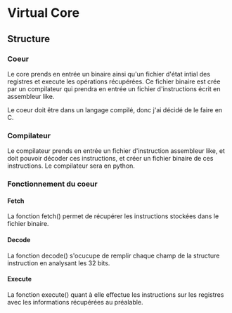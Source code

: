 # Virtual Core

## Structure

### Coeur

Le core prends en entrée un binaire ainsi qu'un fichier d'état intial des registres et execute les opérations récupérées. Ce fichier binaire est crée par un compilateur qui prendra en entrée un fichier d'instructions écrit en assembleur like.

Le coeur doit être dans un langage compilé, donc j'ai décidé de le faire en C.

### Compilateur

Le compilateur prends en entrée un fichier d'instruction assembleur like, et doit pouvoir décoder ces instructions, et créer un fichier binaire de ces instructions. Le compilateur sera en python.

### Fonctionnement du coeur

#### Fetch

La fonction fetch() permet de récupérer les instructions stockées dans le fichier binaire.

#### Decode

La fonction decode() s'ocucupe de remplir chaque champ de la structure instruction en analysant les 32 bits.

#### Execute

La fonction execute() quant à elle effectue les instructions sur les registres avec les informations récupérées au préalable.
